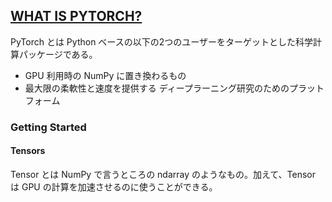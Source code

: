 ## [WHAT IS PYTORCH?](https://pytorch.org/tutorials/beginner/blitz/tensor_tutorial.html#sphx-glr-beginner-blitz-tensor-tutorial-py)

PyTorch とは Python ベースの以下の2つのユーザーをターゲットとした科学計算パッケージである。
- GPU 利用時の NumPy に置き換わるもの
- 最大限の柔軟性と速度を提供する ディープラーニング研究のためのプラットフォーム


### Getting Started

#### Tensors

Tensor とは NumPy で言うところの ndarray のようなもの。加えて、Tensor は GPU の計算を加速させるのに使うことができる。


